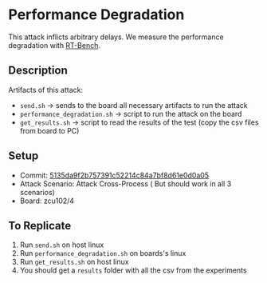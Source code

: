 # Performance Degradation

This attack inflicts arbitrary delays. We measure the performance degradation with [RT-Bench](https://gitlab.com/rt-bench/rt-bench).

## Description 

Artifacts of this attack:
- `send.sh` -> sends to the board all necessary artifacts to run the attack
- `performance_degradation.sh` -> script to run the attack on the board
- `get_results.sh` -> script to read the results of the test (copy the csv files from board to PC)
  
## Setup
- Commit: [5135da9f2b757391c52214c84a7bf8d61e0d0a05](https://github.com/ESCristiano/devil-in-the-fpga/tree/5135da9f2b757391c52214c84a7bf8d61e0d0a05)
- Attack Scenario: Attack Cross-Process ( But should work in all 3 scenarios)
- Board: zcu102/4
  
## To Replicate 
1. Run `send.sh` on host linux
2. Run `performance_degradation.sh` on boards's linux
3. Run `get_results.sh` on host linux
4. You should get a `results` folder with all the csv from the experiments

